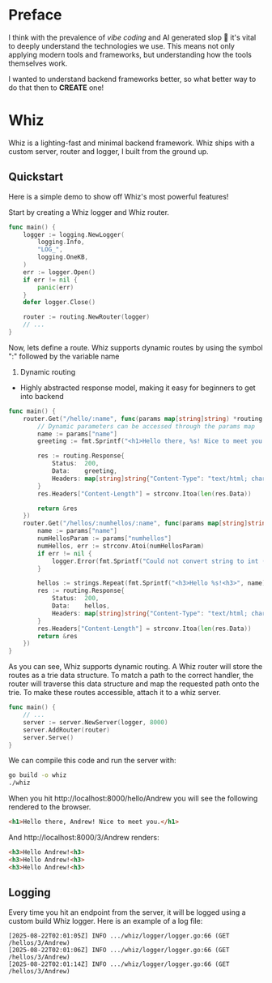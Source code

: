 # Preface
I think with the prevalence of _vibe coding_ and AI generated slop 🤮 it's vital to deeply understand the technologies we use. This means not only applying modern tools and frameworks, but understanding how the tools themselves work.

I wanted to understand backend frameworks better, so what better way to do that then to __CREATE__ one!

# Whiz
Whiz is a lighting-fast and minimal backend framework.
Whiz ships with a custom server, router and logger, I built from the ground up.

## Quickstart
Here is a simple demo to show off Whiz's most powerful features!

Start by creating a Whiz logger and Whiz router.
```go
func main() {
	logger := logging.NewLogger(
		logging.Info,
		"LOG_",
		logging.OneKB,
	)
	err := logger.Open()
	if err != nil {
		panic(err)
	}
	defer logger.Close()

	router := routing.NewRouter(logger)
    // ...
}
```

Now, lets define a route. Whiz supports dynamic routes by using the symbol ":" followed by the variable name

1. Dynamic routing

- Highly abstracted response model, making it easy for beginners to get into backend

```go
func main() {
    router.Get("/hello/:name", func(params map[string]string) *routing.Response {
		// Dynamic parameters can be accessed through the params map
		name := params["name"]
		greeting := fmt.Sprintf("<h1>Hello there, %s! Nice to meet you.</h1>", name)

		res := routing.Response{
			Status:  200,
			Data:    greeting,
			Headers: map[string]string{"Content-Type": "text/html; charset=utf-8"},
		}
		res.Headers["Content-Length"] = strconv.Itoa(len(res.Data))

		return &res
	})
	router.Get("/hellos/:numhellos/:name", func(params map[string]string) *routing.Response {
		name := params["name"]
		numHellosParam := params["numhellos"]
		numHellos, err := strconv.Atoi(numHellosParam)
		if err != nil {
			logger.Error(fmt.Sprintf("Could not convert string to int (%s)", numHellosParam))
		}

		hellos := strings.Repeat(fmt.Sprintf("<h3>Hello %s!<h3>", name), numHellos)
		res := routing.Response{
			Status:  200,
			Data:    hellos,
			Headers: map[string]string{"Content-Type": "text/html; charset=utf-8"},
		}
		res.Headers["Content-Length"] = strconv.Itoa(len(res.Data))
		return &res
	})
}
```

As you can see, Whiz supports dynamic routing. A Whiz router will store the routes as a trie data structure. To match a path to the correct handler, the router will traverse this data structure and map the requested path onto the trie. To make these routes accessible, attach it to a whiz server.

```go
func main() {
    // ...
    server := server.NewServer(logger, 8000)
	server.AddRouter(router)
	server.Serve()
}
```

We can compile this code and run the server with:

```zsh
go build -o whiz
./whiz
```

When you hit http://localhost:8000/hello/Andrew you will see the following rendered to the browser.

```html
<h1>Hello there, Andrew! Nice to meet you.</h1>
```

And http://localhost:8000/3/Andrew renders:

```html
<h3>Hello Andrew!<h3>
<h3>Hello Andrew!<h3>
<h3>Hello Andrew!<h3>
```

## Logging

Every time you hit an endpoint from the server, it will be logged using a custom build Whiz logger. Here is an example of a log file: 

```log
[2025-08-22T02:01:05Z] INFO .../whiz/logger/logger.go:66 (GET /hellos/3/Andrew)
[2025-08-22T02:01:06Z] INFO .../whiz/logger/logger.go:66 (GET /hellos/3/Andrew)
[2025-08-22T02:01:14Z] INFO .../whiz/logger/logger.go:66 (GET /hellos/3/Andrew)
```
